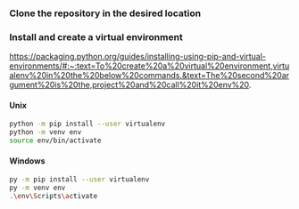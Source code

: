 ### Clone the repository in the desired location
### Install and create a virtual environment

https://packaging.python.org/guides/installing-using-pip-and-virtual-environments/#:~:text=To%20create%20a%20virtual%20environment,virtualenv%20in%20the%20below%20commands.&text=The%20second%20argument%20is%20the,project%20and%20call%20it%20env%20. 
#### Unix
```bash
python -m pip install --user virtualenv
python -m venv env
source env/bin/activate 
```

#### Windows
```bash
py -m pip install --user virtualenv
py -m venv env
.\env\Scripts\activate
```
